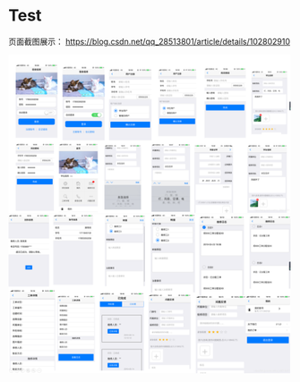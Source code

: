 # Test

页面截图展示：
https://blog.csdn.net/qq_28513801/article/details/102802910

![image](https://github.com/pwxwmm/susheAPP/blob/master/bg/11.png)
![image](https://github.com/pwxwmm/susheAPP/blob/master/bg/12.png)
